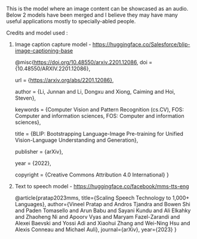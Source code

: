 This is the model where an image content can be showcased as an audio. Below 2 models have been merged and I believe they may have many useful applications mostly to specially-abled people.

Credits and model used :
1. Image caption capture model - https://huggingface.co/Salesforce/blip-image-captioning-base

   @misc{https://doi.org/10.48550/arxiv.2201.12086,
    doi = {10.48550/ARXIV.2201.12086},
    
    url = {https://arxiv.org/abs/2201.12086},
    
    author = {Li, Junnan and Li, Dongxu and Xiong, Caiming and Hoi, Steven},
    
    keywords = {Computer Vision and Pattern Recognition (cs.CV), FOS: Computer and information sciences, FOS: Computer and information sciences},
    
    title = {BLIP: Bootstrapping Language-Image Pre-training for Unified Vision-Language Understanding and Generation},
    
    publisher = {arXiv},
    
    year = {2022},
    
    copyright = {Creative Commons Attribution 4.0 International}
}


2. Text to speech model - https://huggingface.co/facebook/mms-tts-eng

   @article{pratap2023mms,
    title={Scaling Speech Technology to 1,000+ Languages},
    author={Vineel Pratap and Andros Tjandra and Bowen Shi and Paden Tomasello and Arun Babu and Sayani Kundu and Ali Elkahky and Zhaoheng Ni and Apoorv Vyas and Maryam Fazel-Zarandi and Alexei Baevski and Yossi Adi and Xiaohui Zhang and Wei-Ning Hsu and Alexis Conneau and Michael Auli},
    journal={arXiv},
    year={2023}
}

   
